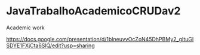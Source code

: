 # JavaTrabalhoAcademicoCRUDav2
Academic work

https://docs.google.com/presentation/d/1blneuvvOcZoN45DhPBMy2_gItuGISDYE1FXjCta6SlQ/edit?usp=sharing
